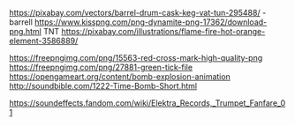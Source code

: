 https://pixabay.com/vectors/barrel-drum-cask-keg-vat-tun-295488/ - barrell
https://www.kisspng.com/png-dynamite-png-17362/download-png.html TNT
https://pixabay.com/illustrations/flame-fire-hot-orange-element-3586889/

https://freepngimg.com/png/15563-red-cross-mark-high-quality-png
https://freepngimg.com/png/27881-green-tick-file
https://opengameart.org/content/bomb-explosion-animation
http://soundbible.com/1222-Time-Bomb-Short.html

https://soundeffects.fandom.com/wiki/Elektra_Records,_Trumpet_Fanfare_01
